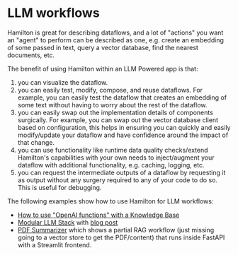 # LLM workflows

Hamilton is great for describing dataflows, and a lot of "actions" you want
an "agent" to perform can be described as one, e.g. create an embedding
of some passed in text, query a vector database, find the nearest documents, etc.

The benefit of using Hamilton within an LLM Powered app is that:
1. you can visualize the dataflow.
2. you can easily test, modify, compose, and reuse dataflows. For example,
   you can easily test the dataflow that creates an embedding of some text
   without having to worry about the rest of the dataflow.
3. you can easily swap out the implementation details of components surgically. For example,
   you can swap out the vector database client based on configuration, this helps in ensuring
   you can quickly and easily modify/update your dataflow and have confidence around the impact of that change.
4. you can use functionality like runtime data quality checks/extend Hamilton's capabilities with your own needs to inject/augment
   your dataflow with additional functionality, e.g. caching, logging, etc.
5. you can request the intermediate outputs of a dataflow by requesting it as output without any surgery required to
any of your code to do so. This is useful for debugging.

The following examples show how to use Hamilton for LLM workflows:

* [How to use "OpenAI functions" with a Knowledge Base](https://github.com/DAGWorks-Inc/hamilton/tree/main/examples/LLM_Workflows/knowledge_retrieval/)
* [Modular LLM Stack](https://github.com/DAGWorks-Inc/hamilton/tree/main/examples/LLM_Workflows/modular_llm_stack) with [blog post](https://blog.dagworks.io/p/building-a-maintainable-and-modular)
* [PDF Summarizer](https://github.com/DAGWorks-Inc/hamilton/tree/main/examples/LLM_Workflows/pdf_summarizer) which shows
a partial RAG workflow (just missing going to a vector store to get the PDF/content) that runs inside FastAPI with a Streamlit frontend.
